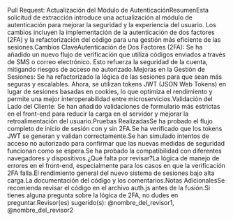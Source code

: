 Pull Request: Actualización del Módulo de AutenticaciónResumenEsta solicitud de extracción introduce una actualización al módulo de autenticación para mejorar la seguridad y la experiencia del usuario. Los cambios incluyen la implementación de la autenticación de dos factores (2FA) y la refactorización del código para una gestión más eficiente de las sesiones.Cambios ClaveAutenticación de Dos Factores (2FA): Se ha añadido un nuevo flujo de verificación que utiliza códigos enviados a través de SMS o correo electrónico. Esto refuerza la seguridad de la cuenta, mitigando riesgos de acceso no autorizado.Mejoras en la Gestión de Sesiones: Se ha refactorizado la lógica de las sesiones para que sean más seguras y escalables. Ahora, se utilizan tokens JWT (JSON Web Tokens) en lugar de sesiones basadas en cookies, lo que optimiza el rendimiento y permite una mejor interoperabilidad entre microservicios.Validación del Lado del Cliente: Se han añadido validaciones de formulario más estrictas en el front-end para reducir la carga en el servidor y mejorar la retroalimentación del usuario.Pruebas RealizadasSe ha probado el flujo completo de inicio de sesión con y sin 2FA.Se ha verificado que los tokens JWT se generan y validan correctamente.Se han simulado intentos de acceso no autorizado para confirmar que las nuevas medidas de seguridad funcionan como se espera.Se ha probado la compatibilidad con diferentes navegadores y dispositivos.¿Qué falta por revisar?La lógica de manejo de errores en el front-end, especialmente para los casos en que la verificación 2FA falla.El rendimiento general del nuevo sistema de sesiones bajo alta carga.La documentación del código y los comentarios.Notas AdicionalesSe recomienda revisar el código en el archivo auth.js antes de la fusión.Si tienes alguna pregunta sobre la lógica de 2FA, no dudes en preguntar.Revisor(es) sugerido(s): @nombre_del_revisor1, @nombre_del_revisor2
